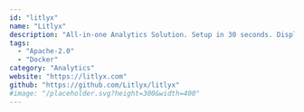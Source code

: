 ```yaml
---
id: "litlyx"
name: "Litlyx"
description: "All-in-one Analytics Solution. Setup in 30 seconds. Display all your data on an AI-powered dashboard. Fully self-hostable and GDPR compliant."
tags:
  - "Apache-2.0"
  - "Docker"
category: "Analytics"
website: "https://litlyx.com"
github: "https://github.com/Litlyx/litlyx"
#image: "/placeholder.svg?height=300&width=400"
---
```


